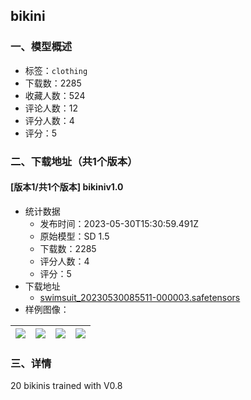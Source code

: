 ## bikini
### 一、模型概述

- 标签：`clothing`
- 下载数：2285
- 收藏人数：524
- 评论人数：12
- 评分人数：4
- 评分：5

### 二、下载地址（共1个版本）

#### [版本1/共1个版本] bikiniv1.0

- 统计数据
  - 发布时间：2023-05-30T15:30:59.491Z
  - 原始模型：SD 1.5
  - 下载数：2285
  - 评分人数：4
  - 评分：5
- 下载地址
  - [swimsuit_20230530085511-000003.safetensors](https://civitai.com/api/download/models/85569)
- 样例图像：

| <img src="https://image.civitai.com/xG1nkqKTMzGDvpLrqFT7WA/bb5e7400-f5d5-420b-9338-cdd58eafa3ce/width=450/969687.jpeg" /> | <img src="https://image.civitai.com/xG1nkqKTMzGDvpLrqFT7WA/f6d4aef8-c944-4a9b-b1e3-2b34a172b77f/width=450/969600.jpeg" /> | <img src="https://image.civitai.com/xG1nkqKTMzGDvpLrqFT7WA/40a56d0e-e867-4324-af59-e9c253d4ba6b/width=450/969597.jpeg" /> | <img src="https://image.civitai.com/xG1nkqKTMzGDvpLrqFT7WA/27380ac3-c5ea-461b-8388-720c8063d34f/width=450/969596.jpeg" /> |
| ---- | ---- | ---- | ---- |


### 三、详情
<p>20 bikinis trained with V0.8</p>